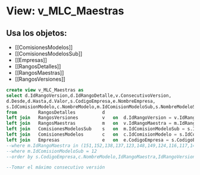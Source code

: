 # View: v_MLC_Maestras

## Usa los objetos:
- [[ComisionesModelos]]
- [[ComisionesModelosSub]]
- [[Empresas]]
- [[RangosDetalles]]
- [[RangosMaestras]]
- [[RangosVersiones]]

```sql
create view v_MLC_Maestras as
select d.IdRangoVersion,d.IdRangoDetalle,v.ConsecutivoVersion,
d.Desde,d.Hasta,d.Valor,s.CodigoEmpresa,e.NombreEmpresa,
s.IdComisionModelo,c.NombreModelo,m.IdComisionModeloSub,s.NombreModeloSub,v.IdRangoMaestra,m.NombreMaestra
from		RangosDetalles			d
left join	RangosVersiones			v	on	d.IdRangoVersion = v.IdRangoVersion
left join	RangosMaestras			m	on	v.IdRangoMaestra = m.IdRangoMaestra
left join	ComisionesModelosSub	s	on	m.IdComisionModeloSub = s.IdComisionModeloSub
left join	ComisionesModelos		c	on	c.IdComisionModelo = s.IdComisionModelo
left join	Empresas				e	on	e.CodigoEmpresa = s.CodigoEmpresa
--where m.IdRangoMaestra in (151,152,138,137,123,148,149,124,116,117,144,143)
--where m.IdComisionModeloSub = 12
--order by s.CodigoEmpresa,c.NombreModelo,IdRangoMaestra,IdRangoVersion

--Tomar el máximo consecutivo versión

```
